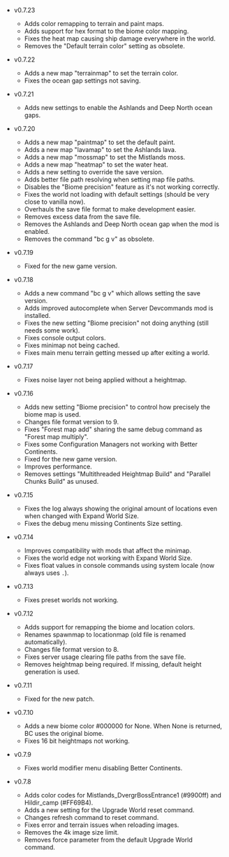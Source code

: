- v0.7.23
  - Adds color remapping to terrain and paint maps.
  - Adds support for hex format to the biome color mapping.
  - Fixes the heat map causing ship damage everywhere in the world.
  - Removes the "Default terrain color" setting as obsolete.

- v0.7.22
  - Adds a new map "terrainmap" to set the terrain color.
  - Fixes the ocean gap settings not saving.

- v0.7.21
  - Adds new settings to enable the Ashlands and Deep North ocean gaps.

- v0.7.20
  - Adds a new map "paintmap" to set the default paint.
  - Adds a new map "lavamap" to set the Ashlands lava.
  - Adds a new map "mossmap" to set the Mistlands moss.
  - Adds a new map "heatmap" to set the water heat.
  - Adds a new setting to override the save version.
  - Adds better file path resolving when setting map file paths.
  - Disables the "Biome precision" feature as it's not working correctly.
  - Fixes the world not loading with default settings (should be very close to vanilla now).
  - Overhauls the save file format to make development easier.
  - Removes excess data from the save file.
  - Removes the Ashlands and Deep North ocean gap when the mod is enabled.
  - Removes the command "bc g v" as obsolete.

- v0.7.19
  - Fixed for the new game version.

- v0.7.18
  - Adds a new command "bc g v" which allows setting the save version.
  - Adds improved autocomplete when Server Devcommands mod is installed.
  - Fixes the new setting "Biome precision" not doing anything (still needs some work).
  - Fixes console output colors.
  - Fixes minimap not being cached.
  - Fixes main menu terrain getting messed up after exiting a world.

- v0.7.17
  - Fixes noise layer not being applied without a heightmap.

- v0.7.16
  - Adds new setting "Biome precision" to control how precisely the biome map is used.
  - Changes file format version to 9.
  - Fixes "Forest map add" sharing the same debug command as "Forest map multiply".
  - Fixes some Configuration Managers not working with Better Continents.
  - Fixed for the new game version.
  - Improves performance.
  - Removes settings "Multithreaded Heightmap Build" and "Parallel Chunks Build" as unused.

- v0.7.15
  - Fixes the log always showing the original amount of locations even when changed with Expand World Size.
  - Fixes the debug menu missing Continents Size setting.

- v0.7.14
  - Improves compatibility with mods that affect the minimap.
  - Fixes the world edge not working with Expand World Size.
  - Fixes float values in console commands using system locale (now always uses `.`).

- v0.7.13
  - Fixes preset worlds not working.

- v0.7.12
  - Adds support for remapping the biome and location colors.
  - Renames spawnmap to locationmap (old file is renamed automatically).
  - Changes file format version to 8.
  - Fixes server usage clearing file paths from the save file.
  - Removes heightmap being required. If missing, default height generation is used.

- v0.7.11
  - Fixed for the new patch.

- v0.7.10
  - Adds a new biome color #000000 for None. When None is returned, BC uses the original biome.
  - Fixes 16 bit heightmaps not working.

- v0.7.9
  - Fixes world modifier menu disabling Better Continents.

- v0.7.8
  - Adds color codes for Mistlands_DvergrBossEntrance1 (#9900ff) and Hildir_camp (#FF69B4).
  - Adds a new setting for the Upgrade World reset command.
  - Changes refresh command to reset command.
  - Fixes error and terrain issues when reloading images.
  - Removes the 4k image size limit.
  - Removes force parameter from the default Upgrade World command.
